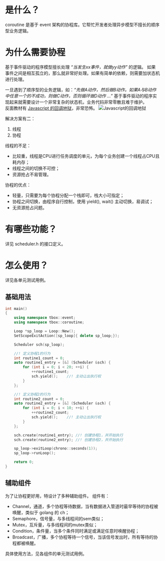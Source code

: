 # 是什么？
coroutine 是基于 event 架构的协程库。它帮忙开发者处理异步模型不擅长的顺序型业务逻辑。

# 为什么需要协程
基于事件驱动的程序模型擅长处理 *“当发生xx事件，就做yy动作”* 的逻辑。 
如果事件之间是相互孤立的，那么就非常好处理。如果有简单的依赖，则需要加状态机进行处理。

一旦遇到了顺序型的业务逻辑，如：*“先做A动作，然后做B动作。如果A与B动作中任意一个的不成功，则做C动作，否则循环做D动作 ...”* 
基于事件驱动的程序实现起来就需要设计一个非常复杂的状态机，业务代码非常零散且难于维护。  
反面教材有 [Javascript 的回调地狱](http://callbackhell.com/)，非常恐怖。
![Javascript的回调地狱](https://pic1.zhimg.com/v2-cf1c78890006e078a538842a0caa7127_1440w.jpg?source=172ae18b)

解决方案有二：
1. 线程
2. 协程

线程的不足：
- 比较重，线程是CPU进行任务调度的单元，为每个业务创建一个线程占CPU且耗内存；
- 线程之间的切换不可控；
- 资源抢占不易管理。

协程的优点：
- 轻量，只需要为每个协程分配一个栈即可，栈大小可指定；
- 协程之间切换，由程序自行控制，使用 yield(), wait() 主动切换，易调试；
- 无资源抢占问题。

# 有哪些功能？
详见 scheduler.h 的接口定义。

# 怎么使用？
详见各单元测试用例。

## 基础用法
```c++
int main()
{
    using namespace tbox::event;
    using namespace tbox::coroutine;

    Loop *sp_loop = Loop::New();
    SetScopeExitAction([sp_loop]{ delete sp_loop;});

    Scheduler sch(sp_loop);

    //! 定义协程1的行为
    int routine1_count = 0;
    auto routine1_entry = [&] (Scheduler &sch) {
        for (int i = 0; i < 20; ++i) {
            ++routine1_count;
            sch.yield();    //! 主动让出执行权
        }
    };

    //! 定义协程2的行为
    int routine2_count = 0;
    auto routine2_entry = [&] (Scheduler &sch) {
        for (int i = 0; i < 10; ++i) {
            ++routine2_count;
            sch.yield();    //! 主动让出执行权
        }
    };

    sch.create(routine1_entry); //! 创建协程1，并开始执行
    sch.create(routine2_entry); //! 创建协程2，并开始执行

    sp_loop->exitLoop(chrono::seconds(1));
    sp_loop->runLoop();

    return 0;
}
```

## 辅助组件
为了让协程更好用，特设计了多种辅助组件。 
组件有：
- Channel，通道，多个协程等待数据，当有数据进入管道时最早等待的协程被唤醒，类似于 golang 的 ch；
- Semaphore，信号量，与多线程间的sem类似；
- Mutex，互斥量，与多线程间的mutex类似；
- Condition，条件量，当多个条件同时满足或满足任意时唤醒协程；
- Broadcast，广播，多个协程等待一个信号，当该信号发出时，所有等待的协程都被唤醒。

具体使用方法，见各组件的单元测试用例。
